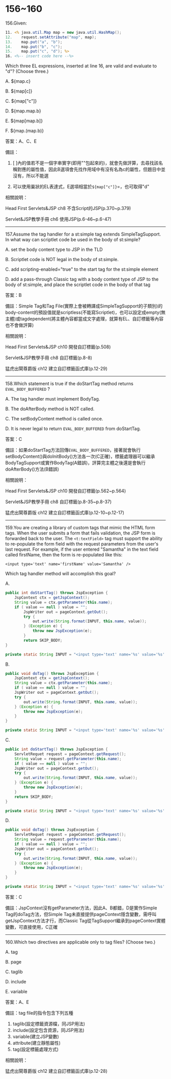 156~160
========================

156.Given: 

```jsp
11. <% java.util.Map map = new java.util.HashMap(); 
12.    request.setAttribute("map", map); 
13.    map.put("a", "b"); 
14.    map.put("b", "c"); 
15.    map.put("c", "d"); %> 
16. <%-- insert code here --%> 
```

Which three EL expressions, inserted at line 16, are valid and evaluate to "d"? (Choose three.)

A.   ${map.c} 

B.   ${map[c]} 

C.   ${map["c"]} 

D.   ${map.map.b} 

E.   ${map[map.b]} 

F.   ${map.(map.b)}

答案：A、C、E

備註：

1. [ ]內的值若不是一個字串實字(即用""包起來的)，就會先做評算，去尋找該名稱對應的屬性值，因此B選項會先找作用域中有沒有名為c的屬性，但題目中並沒有，所以不能選

2. 可以使用巢狀的EL表達式，E選項相當於`${map["c"]}`=，也可取得"d"

相關說明：

Head First Servlets&JSP ch8 不含Script的JSP(p.370~p.379)

Servlet&JSP教學手冊 ch6 使用JSP(p.6-46~p.6-47)

---
157.Assume the tag handler for a st:simple tag extends SimpleTagSupport. In what way can scriptlet code be used in the body of st:simple?

A.   set the body content type to JSP in the TLD 

B.   Scriptlet code is NOT legal in the body of st:simple. 

C.   add scripting-enabled="true" to the start tag for the st:simple element 

D.   add a pass-through Classic tag with a body content type of JSP to the body of st:simple, and place the scriptlet code in the body of that tag

答案：B

備註：Simple Tag和Tag File(實際上會被轉譯成SimpleTagSupport的子類別)的body-content的預設值就是scriptless(不能寫Scriptlet)，也可以設定成empty(無主體)或tagdependent(將主體內容都當成文字處理，就算有EL、自訂標籤等內容也不會做評算)

相關說明：

Head First Servlets&JSP ch10 開發自訂標籤(p.508)

Servlet&JSP教學手冊 ch8 自訂標籤(p.8-8)

猛虎出閘尊爵版 ch12 建立自訂標籤函式庫(p.12-29)

---
158.Which statement is true if the doStartTag method returns `EVAL_BODY_BUFFERED` ?

A.   The tag handler must implement BodyTag. 

B.   The doAfterBody method is NOT called. 

C.   The setBodyContent method is called once. 

D.   It is never legal to return `EVAL_BODY_BUFFERED` from doStartTag.

答案：C

備註：如果doStartTag方法回傳`EVAL_BODY_BUFFERED`，接著就會執行setBodyContent()與doInitBody()方法各一次(C正確)，標籤處理器可以繼承BodyTagSupport或實作BodyTag(A錯誤)，評算完主體之後還是會執行doAfterBody()方法(B錯誤)

相關說明：

Head First Servlets&JSP ch10 開發自訂標籤(p.562~p.564)

Servlet&JSP教學手冊 ch8 自訂標籤(p.8-35~p.8-37)

猛虎出閘尊爵版 ch12 建立自訂標籤函式庫(p.12-10~p.12-17)

---
159.You are creating a library of custom tags that mimic the HTML form tags. When the user submits a form that fails validation, the JSP form is forwarded back to the user. The `<t:textField>` tag must support the ability to re-populate the form field with the request parameters from the user's last request. For example, if the user entered "Samantha" in the text field called firstName, then the form is re-populated like this: 

`<input type='text' name='firstName' value='Samantha' /> `

Which tag handler method will accomplish this goal?

A.   

```java
public int doStartTag() throws JspException { 
	JspContext ctx = getJspContext(); 
	String value = ctx.getParameter(this.name); 
	if ( value == null ) value = ""; 
		JspWriter out = pageContext.getOut(); 
		try { 
			out.write(String.format(INPUT, this.name, value)); 
		} (Exception e) { 
			throw new JspException(e); 
		} 
		return SKIP_BODY;
} 

private static String INPUT = "<input type='text' name='%s' value='%s' />"; 
```

B.   

```java
public void doTag() throws JspException { 
	JspContext ctx = getJspContext(); 
	String value = ctx.getParameter(this.name); 
	if ( value == null ) value = ""; 
	JspWriter out = pageContext.getOut(); 
	try { 
		out.write(String.format(INPUT, this.name, value)); 
	} (Exception e) { 
		throw new JspException(e); 
	} 
} 

private static String INPUT = "<input type='text' name='%s' value='%s' />"; 
```

C.   

```java
public int doStartTag() throws JspException { 
	ServletRequet request = pageContext.getRequest(); 
	String value = request.getParameter(this.name); 
	if ( value == null ) value = ""; 
	JspWriter out = pageContext.getOut(); 
	try { 
		out.write(String.format(INPUT, this.name, value)); 
	} (Exception e) { 
		throw new JspException(e); 
	} 
	return SKIP_BODY; 
} 

private static String INPUT = "<input type='text' name='%s' value='%s' />"; 
```

D.   

```java
public void doTag() throws JspException { 
	ServletRequet request = pageContext.getRequest(); 
	String value = request.getParameter(this.name); 
	if ( value == null ) value = ""; 
	JspWriter out = pageContext.getOut(); 
	try { 
		out.write(String.format(INPUT, this.name, value)); 
	} (Exception e) { 
		throw new JspException(e); 
	} 
} 

private static String INPUT = "<input type='text' name='%s' value='%s' />";
```

答案：C

備註：JspContext沒有getParameter方法，因此A、B都錯，D是實作Simple Tag的doTag方法，但Simple Tag未直接提供pageContext隱含變數，需呼叫getJspContext方法才行，而Classic Tag從TagSupport繼承到pageContext實體變數，可直接使用，C正確

---
160.Which two directives are applicable only to tag files? (Choose two.)

A.   tag 

B.   page

C.   taglib 

D.   include 

E.   variable

答案：A、E

備註：tag file的指令包含下列五種

1. taglib(設定標籤資源檔，同JSP用法)
2. include(設定包含資源，同JSP用法)
3. variable(建立JSP變數)
4. attribute(建立靜態屬性)
5. tag(設定標籤處理方式)

相關說明：

猛虎出閘尊爵版 ch12 建立自訂標籤函式庫(p.12-28)
